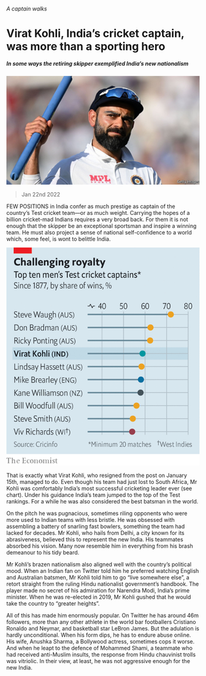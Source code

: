 ###### A captain walks

# Virat Kohli, India’s cricket captain, was more than a sporting hero 

##### In some ways the retiring skipper exemplified India’s new nationalism 

![image](images/20220122_asp501.jpg) 

> Jan 22nd 2022 

FEW POSITIONS in India confer as much prestige as captain of the country’s Test cricket team—or as much weight. Carrying the hopes of a billion cricket-mad Indians requires a very broad back. For them it is not enough that the skipper be an exceptional sportsman and inspire a winning team. He must also project a sense of national self-confidence to a world which, some feel, is wont to belittle India.

![image](images/20220122_ASC010.png) 


That is exactly what Virat Kohli, who resigned from the post on January 15th, managed to do. Even though his team had just lost to South Africa, Mr Kohli was comfortably India’s most successful cricketing leader ever (see chart). Under his guidance India’s team jumped to the top of the Test rankings. For a while he was also considered the best batsman in the world.

On the pitch he was pugnacious, sometimes riling opponents who were more used to Indian teams with less bristle. He was obsessed with assembling a battery of snarling fast bowlers, something the team had lacked for decades. Mr Kohli, who hails from Delhi, a city known for its abrasiveness, believed this to represent the new India. His teammates absorbed his vision. Many now resemble him in everything from his brash demeanour to his tidy beard.

Mr Kohli’s brazen nationalism also aligned well with the country’s political mood. When an Indian fan on Twitter told him he preferred watching English and Australian batsmen, Mr Kohli told him to go “live somewhere else”, a retort straight from the ruling Hindu nationalist government’s handbook. The player made no secret of his admiration for Narendra Modi, India’s prime minister. When he was re-elected in 2019, Mr Kohli gushed that he would take the country to “greater heights”.


All of this has made him enormously popular. On Twitter he has around 46m followers, more than any other athlete in the world bar footballers Cristiano Ronaldo and Neymar, and basketball star LeBron James. But the adulation is hardly unconditional. When his form dips, he has to endure abuse online. His wife, Anushka Sharma, a Bollywood actress, sometimes cops it worse. And when he leapt to the defence of Mohammed Shami, a teammate who had received anti-Muslim insults, the response from Hindu chauvinist trolls was vitriolic. In their view, at least, he was not aggressive enough for the new India.

